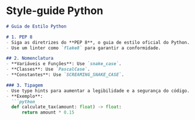 # Style-guide Python

```markdown
# Guia de Estilo Python

# 1. PEP 8
- Siga as diretrizes do **PEP 8**, o guia de estilo oficial do Python.
- Use um linter como `flake8` para garantir a conformidade.

## 2. Nomenclatura
- **Variáveis e Funções**: Use `snake_case`.
- **Classes**: Use `PascalCase`.
- **Constantes**: Use `SCREAMING_SNAKE_CASE`.

### 3. Tipagem
- Use type hints para aumentar a legibilidade e a segurança do código.
- **Exemplo**:
  ```python
  def calculate_tax(amount: float) -> float:
      return amount * 0.15